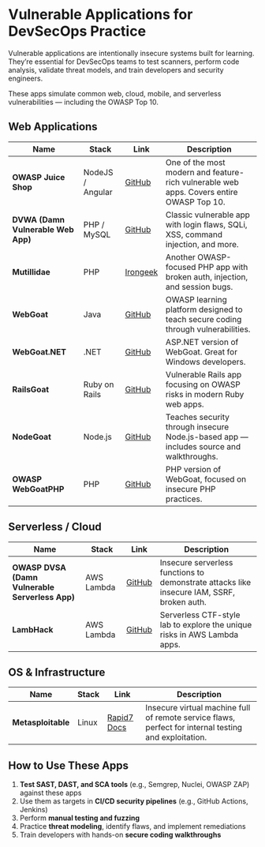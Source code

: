 # Vulnerable Applications for DevSecOps Practice

Vulnerable applications are intentionally insecure systems built for learning. They’re essential for DevSecOps teams to test scanners, perform code analysis, validate threat models, and train developers and security engineers.

These apps simulate common web, cloud, mobile, and serverless vulnerabilities — including the OWASP Top 10.

## Web Applications

| Name | Stack | Link | Description |
|------|-------|------|-------------|
| **OWASP Juice Shop** | NodeJS / Angular | [GitHub](https://github.com/OWASP/juice-shop) | One of the most modern and feature-rich vulnerable web apps. Covers entire OWASP Top 10. |
| **DVWA (Damn Vulnerable Web App)** | PHP / MySQL | [GitHub](https://github.com/digininja/DVWA) | Classic vulnerable app with login flaws, SQLi, XSS, command injection, and more. |
| **Mutillidae** | PHP | [Irongeek](http://www.irongeek.com/i.php?page=mutillidae/mutillidae-deliberately-vulnerable-php-owasp-top-10) | Another OWASP-focused PHP app with broken auth, injection, and session bugs. |
| **WebGoat** | Java | [GitHub](https://github.com/WebGoat/WebGoat) | OWASP learning platform designed to teach secure coding through vulnerabilities. |
| **WebGoat.NET** | .NET | [GitHub](https://github.com/OWASP/WebGoat.NET) | ASP.NET version of WebGoat. Great for Windows developers. |
| **RailsGoat** | Ruby on Rails | [GitHub](https://github.com/OWASP/railsgoat) | Vulnerable Rails app focusing on OWASP risks in modern Ruby web apps. |
| **NodeGoat** | Node.js | [GitHub](https://github.com/owasp/nodegoat) | Teaches security through insecure Node.js-based app — includes source and walkthroughs. |
| **OWASP WebGoatPHP** | PHP | [GitHub](https://github.com/OWASP/OWASPWebGoatPHP) | PHP version of WebGoat, focused on insecure PHP practices. |


## ️Serverless / Cloud

| Name | Stack | Link | Description |
|------|-------|------|-------------|
| **OWASP DVSA (Damn Vulnerable Serverless App)** | AWS Lambda | [GitHub](https://github.com/owasp/dvsa) | Insecure serverless functions to demonstrate attacks like insecure IAM, SSRF, broken auth. |
| **LambHack** | AWS Lambda | [GitHub](https://github.com/wickett/lambhack) | Serverless CTF-style lab to explore the unique risks in AWS Lambda apps. |


## OS & Infrastructure

| Name | Stack | Link | Description |
|------|-------|------|-------------|
| **Metasploitable** | Linux | [Rapid7 Docs](https://docs.rapid7.com/metasploit/metasploitable/) | Insecure virtual machine full of remote service flaws, perfect for internal testing and exploitation. |


## How to Use These Apps

1. **Test SAST, DAST, and SCA tools** (e.g., Semgrep, Nuclei, OWASP ZAP) against these apps
2. Use them as targets in **CI/CD security pipelines** (e.g., GitHub Actions, Jenkins)
3. Perform **manual testing and fuzzing**
4. Practice **threat modeling**, identify flaws, and implement remediations
5. Train developers with hands-on **secure coding walkthroughs**


